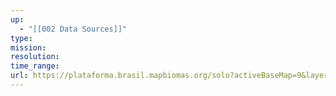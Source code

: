 ```yaml
---
up:
  - "[[002 Data Sources]]"
type: 
mission: 
resolution: 
time_range: 
url: https://plataforma.brasil.mapbiomas.org/solo?activeBaseMap=9&layersOpacity=100&activeModule=soil&activeModuleContent=soil%3Asoil_main&activeYear=2021&mapPosition=-15.127303%2C-51.419045%2C5&timelineLimitsRange=1985%2C2021&baseParams[territoryType]=1&baseParams[territories]=1%3BBrasil%3B1%3BPa%C3%ADs%3B0%3B0%3B0%3B0&baseParams[activeClassTreeOptionValue]=soil_total_carbon&baseParams[activeClassTreeNodeIds]=744%2C745%2C746%2C747%2C748%2C749%2C750%2C751%2C752&baseParams[activeSubmodule]=soil_main&baseParams[yearRange]=1985-2022
---
```

